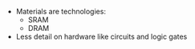 - Materials are technologies:
	- SRAM
	- DRAM
- Less detail on hardware like circuits and logic gates


